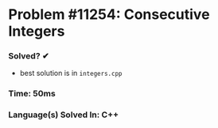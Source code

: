 # Problem #11254: Consecutive Integers
### Solved? ✔
* best solution is in `integers.cpp`
### Time: 50ms
### Language(s) Solved In: C++